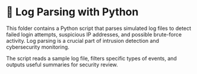 # 📄 Log Parsing with Python

This folder contains a Python script that parses simulated log files to detect failed login attempts, suspicious IP addresses, and possible brute-force activity. Log parsing is a crucial part of intrusion detection and cybersecurity monitoring.

The script reads a sample log file, filters specific types of events, and outputs useful summaries for security review.
